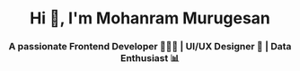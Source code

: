 <h1 align="center">Hi 👋, I'm Mohanram Murugesan</h1>
<h3 align="center">A passionate Frontend Developer 👨🏻‍💻 | UI/UX Designer 🎨 | Data Enthusiast 📊</h3>
